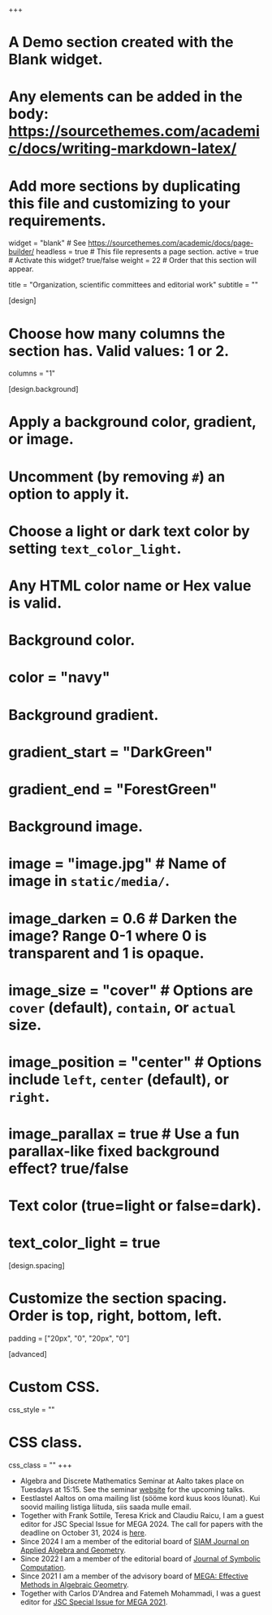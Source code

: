 +++
# A Demo section created with the Blank widget.
# Any elements can be added in the body: https://sourcethemes.com/academic/docs/writing-markdown-latex/
# Add more sections by duplicating this file and customizing to your requirements.

widget = "blank"  # See https://sourcethemes.com/academic/docs/page-builder/
headless = true  # This file represents a page section.
active = true  # Activate this widget? true/false
weight = 22  # Order that this section will appear.

title = "Organization, scientific committees and editorial work"
subtitle = ""

[design]
  # Choose how many columns the section has. Valid values: 1 or 2.
  columns = "1"

[design.background]
  # Apply a background color, gradient, or image.
  #   Uncomment (by removing `#`) an option to apply it.
  #   Choose a light or dark text color by setting `text_color_light`.
  #   Any HTML color name or Hex value is valid.

  # Background color.
  # color = "navy"
  
  # Background gradient.
  # gradient_start = "DarkGreen"
  # gradient_end = "ForestGreen"
  
  # Background image.
  # image = "image.jpg"  # Name of image in `static/media/`.
  # image_darken = 0.6  # Darken the image? Range 0-1 where 0 is transparent and 1 is opaque.
  # image_size = "cover"  #  Options are `cover` (default), `contain`, or `actual` size.
  # image_position = "center"  # Options include `left`, `center` (default), or `right`.
  # image_parallax = true  # Use a fun parallax-like fixed background effect? true/false
  
  # Text color (true=light or false=dark).
  # text_color_light = true

[design.spacing]
  # Customize the section spacing. Order is top, right, bottom, left.
  padding = ["20px", "0", "20px", "0"]

[advanced]
 # Custom CSS. 
 css_style = ""
 
 # CSS class.
 css_class = ""
+++
- Algebra and Discrete Mathematics Seminar at Aalto takes place on Tuesdays at 15:15. See the seminar [website](https://sites.google.com/view/algedismathaaltoseminar/home-page) for the upcoming talks.
- Eestlastel Aaltos on oma mailing list (sööme kord kuus koos lõunat). Kui soovid mailing listiga liituda, siis saada mulle email.
- Together with Frank Sottile, Teresa Krick and Claudiu Raicu, I am a guest editor for JSC Special Issue for MEGA 2024. The call for papers with the deadline on October 31, 2024 is [here](https://mega.sciencesconf.org/resource/page/id/15).
- Since 2024 I am a member of the editorial board of [SIAM Journal on Applied Algebra and Geometry](https://www.siam.org/publications/journals/siam-journal-on-applied-algebra-and-geometry-siaga).
- Since 2022 I am a member of the editorial board of [Journal of Symbolic Computation](https://www.sciencedirect.com/journal/journal-of-symbolic-computation).
- Since 2021 I am a member of the advisory board of [MEGA: Effective Methods in Algebraic Geometry](https://mega.sciencesconf.org/resource/page/id/6).
- Together with Carlos D'Andrea and Fatemeh Mohammadi, I was a guest editor for [JSC Special Issue for MEGA 2021](https://www.sciencedirect.com/journal/journal-of-symbolic-computation/special-issue/10NXHCK8LJ2).





